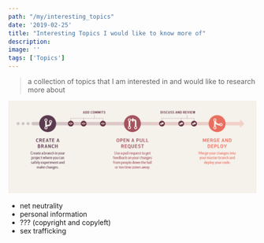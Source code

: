 ```yaml
---
path: "/my/interesting_topics"
date: '2019-02-25'
title: "Interesting Topics I would like to know more of"
description: 
image: ''
tags: ['Topics']
---
```

> a collection of topics that I am interested in and would like to research more about

![](./githubflow.PNG)

- net neutrality
- personal information
- ??? (copyright and copyleft)
- sex trafficking